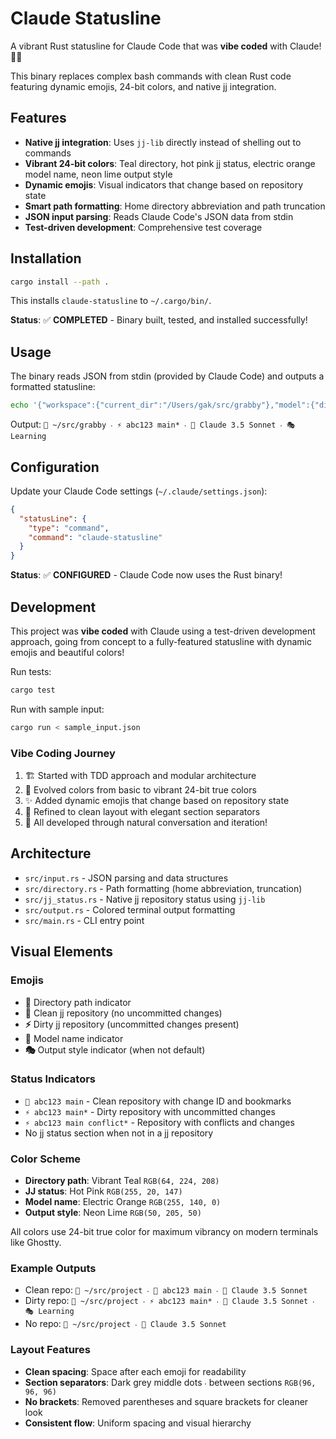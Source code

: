 # Claude Statusline

A vibrant Rust statusline for Claude Code that was **vibe coded** with Claude! 🎨✨

This binary replaces complex bash commands with clean Rust code featuring dynamic emojis, 24-bit colors, and native jj integration.

## Features

- **Native jj integration**: Uses `jj-lib` directly instead of shelling out to commands
- **Vibrant 24-bit colors**: Teal directory, hot pink jj status, electric orange model name, neon lime output style
- **Dynamic emojis**: Visual indicators that change based on repository state
- **Smart path formatting**: Home directory abbreviation and path truncation
- **JSON input parsing**: Reads Claude Code's JSON data from stdin
- **Test-driven development**: Comprehensive test coverage

## Installation

```bash
cargo install --path .
```

This installs `claude-statusline` to `~/.cargo/bin/`.

**Status**: ✅ **COMPLETED** - Binary built, tested, and installed successfully!

## Usage

The binary reads JSON from stdin (provided by Claude Code) and outputs a formatted statusline:

```bash
echo '{"workspace":{"current_dir":"/Users/gak/src/grabby"},"model":{"display_name":"Claude 3.5 Sonnet"},"output_style":{"name":"default"}}' | claude-statusline
```

Output: `📂 ~/src/grabby ‧ ⚡ abc123 main* ‧ 🧠 Claude 3.5 Sonnet ‧ 🎭 Learning`

## Configuration

Update your Claude Code settings (`~/.claude/settings.json`):

```json
{
  "statusLine": {
    "type": "command",
    "command": "claude-statusline"
  }
}
```

**Status**: ✅ **CONFIGURED** - Claude Code now uses the Rust binary!

## Development

This project was **vibe coded** with Claude using a test-driven development approach, going from concept to a fully-featured statusline with dynamic emojis and beautiful colors!

Run tests:
```bash
cargo test
```

Run with sample input:
```bash
cargo run < sample_input.json
```

### Vibe Coding Journey
1. 🏗️ Started with TDD approach and modular architecture
2. 🎨 Evolved colors from basic to vibrant 24-bit true colors  
3. ✨ Added dynamic emojis that change based on repository state
4. 🧹 Refined to clean layout with elegant section separators
5. 🚀 All developed through natural conversation and iteration!

## Architecture

- `src/input.rs` - JSON parsing and data structures
- `src/directory.rs` - Path formatting (home abbreviation, truncation)
- `src/jj_status.rs` - Native jj repository status using `jj-lib`
- `src/output.rs` - Colored terminal output formatting
- `src/main.rs` - CLI entry point

## Visual Elements

### Emojis
- **📂** Directory path indicator
- **🔀** Clean jj repository (no uncommitted changes)  
- **⚡** Dirty jj repository (uncommitted changes present)
- **🧠** Model name indicator
- **🎭** Output style indicator (when not default)

### Status Indicators
- `🔀 abc123 main` - Clean repository with change ID and bookmarks
- `⚡ abc123 main*` - Dirty repository with uncommitted changes
- `⚡ abc123 main conflict*` - Repository with conflicts and changes
- No jj status section when not in a jj repository

### Color Scheme
- **Directory path**: Vibrant Teal `RGB(64, 224, 208)`
- **JJ status**: Hot Pink `RGB(255, 20, 147)` 
- **Model name**: Electric Orange `RGB(255, 140, 0)`
- **Output style**: Neon Lime `RGB(50, 205, 50)`

All colors use 24-bit true color for maximum vibrancy on modern terminals like Ghostty.

### Example Outputs
- Clean repo: `📂 ~/src/project ‧ 🔀 abc123 main ‧ 🧠 Claude 3.5 Sonnet`
- Dirty repo: `📂 ~/src/project ‧ ⚡ abc123 main* ‧ 🧠 Claude 3.5 Sonnet ‧ 🎭 Learning`
- No repo: `📂 ~/src/project ‧ 🧠 Claude 3.5 Sonnet`

### Layout Features
- **Clean spacing**: Space after each emoji for readability
- **Section separators**: Dark grey middle dots `‧` between sections `RGB(96, 96, 96)`
- **No brackets**: Removed parentheses and square brackets for cleaner look
- **Consistent flow**: Uniform spacing and visual hierarchy